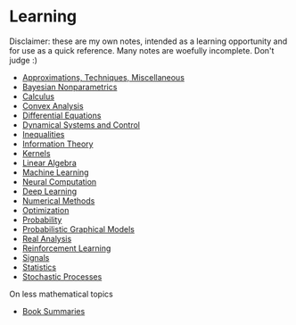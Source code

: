 # Learning

Disclaimer: these are my own notes, intended as a learning opportunity and for use as a quick reference. 
Many notes are woefully incomplete. Don't judge :)

- [Approximations, Techniques, Miscellaneous](learning/random.md)
- [Bayesian Nonparametrics](learning/bayesian_nonparametrics.html)
- [Calculus](learning/calculus.html)
- [Convex Analysis](learning/analysis_convex.html)
- [Differential Equations](learning/differential_equations.html)
- [Dynamical Systems and Control](learning/dynamical_systems.html)
- [Inequalities](learning/inequalities.html)
- [Information Theory](learning/information_theory.html)
- [Kernels](learning/kernels.html)
- [Linear Algebra](learning/linear_algebra.html)
- [Machine Learning](learning/machine_learning.html)
- [Neural Computation](learning/neural_computation.html)
- [Deep Learning](learning/neural_networks.html)
- [Numerical Methods](learning/numerical_methods.html)
- [Optimization](learning/optimization.html)
- [Probability](learning/probability.html)
- [Probabilistic Graphical Models](learning/probabilistic_graphical_models.html)
- [Real Analysis](learning/analysis_real.html)
- [Reinforcement Learning](learning/reinforcement_learning.html)
- [Signals](learning/signals.html)
- [Statistics](learning/statistics.html)
- [Stochastic Processes](learning/stochastic_processes.md)

On less mathematical topics
- [Book Summaries](learning/book_summaries.html)
